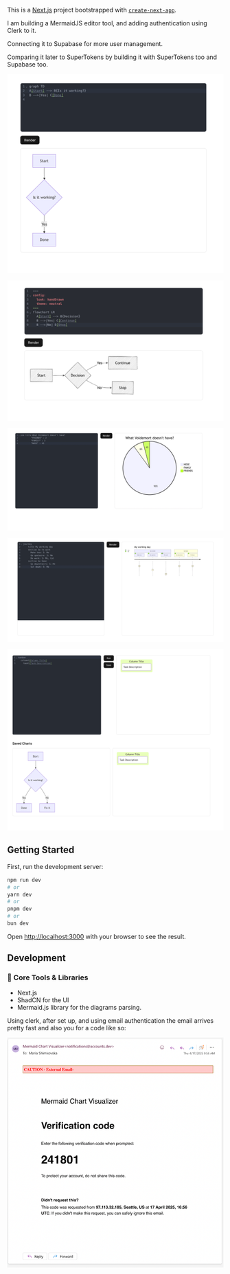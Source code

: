 This is a [Next.js](https://nextjs.org) project bootstrapped with [`create-next-app`](https://nextjs.org/docs/app/api-reference/cli/create-next-app).

I am building a MermaidJS editor tool, and adding authentication using Clerk to it. 

Connecting it to Supabase for more user management.

Comparing it later to SuperTokens by building it with SuperTokens too and Supabase too. 

![alt text](image.png)

![alt text](image-1.png)

![alt text](image-2.png)

![alt text](image-3.png)

![alt text](image-5.png)

## Getting Started

First, run the development server:

```bash
npm run dev
# or
yarn dev
# or
pnpm dev
# or
bun dev
```

Open [http://localhost:3000](http://localhost:3000) with your browser to see the result.

## Development 

### 🔧 Core Tools & Libraries

* Next.js 
* ShadCN for the UI
* Mermaid.js library for the diagrams parsing.


Using clerk, after set up, and using email authentication the email arrives pretty fast and also you for a code like so: 

![alt text](image-4.png)
